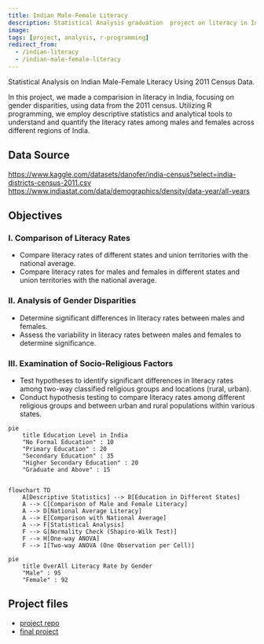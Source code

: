 ```yaml
---
title: Indian Male-Female Literacy
description: Statistical Analysis graduation  project on literacy in India through R programming, utilizing descriptive statistics and analytical tools to uncover gender disparities | Census 2011
image: 
tags: [project, analysis, r-programming]
redirect_from:
  - /indian-literacy
  - /indian-male-female-literacy
---
```


Statistical Analysis on Indian Male-Female Literacy Using 2011 Census Data.

In this project, we made a comparision in literacy in India, focusing on gender disparities, using data from the 2011 census. Utilizing R programming, we employ descriptive statistics and analytical tools to understand and quantify the literacy rates among males and females across different regions of India.

## Data Source

<https://www.kaggle.com/datasets/danofer/india-census?select=india-districts-census-2011.csv>
<https://www.indiastat.com/data/demographics/density/data-year/all-years>

## Objectives

### I. Comparison of Literacy Rates

- Compare literacy rates of different states and union territories with the national average.
- Compare literacy rates for males and females in different states and union territories with the national average.

### II. Analysis of Gender Disparities

- Determine significant differences in literacy rates between males and females.
- Assess the variability in literacy rates between males and females to determine significance.

### III. Examination of Socio-Religious Factors

- Test hypotheses to identify significant differences in literacy rates among two-way classified religious groups and locations (rural, urban).
- Conduct hypothesis testing to compare literacy rates among different religious groups and between urban and rural populations within various states.


```mermaid
pie
    title Education Level in India
    "No Formal Education" : 10
    "Primary Education" : 20
    "Secondary Education" : 35
    "Higher Secondary Education" : 20
    "Graduate and Above" : 15


```

```mermaid
flowchart TD
    A[Descriptive Statistics] --> B[Education in Different States]
    A --> C[Comparison of Male and Female Literacy]
    A --> D[National Average Literacy]
    A --> E[Comparison with National Average]
    A --> F[Statistical Analysis]
    F --> G[Normality Check (Shapiro-Wilk Test)]
    F --> H[One-way ANOVA]
    F --> I[Two-way ANOVA (One Observation per Cell)]

```

```mermaid
pie
    title OverAll Literacy Rate by Gender
    "Male" : 95
    "Female" : 92
```



## Project files

- [project repo](https://github.com/mrinalcs/india-literacy)
- [final project](https://drive.google.com/drive/folders/1DgPTm5jvRlimD80-HjIT6CK9elssA9zO)

